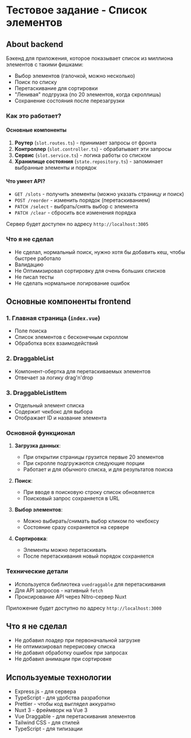 # Тестовое задание - Список элементов

## About backend
Бэкенд для приложения, которое показывает список из миллиона элементов с такими фишками:

- Выбор элементов (галочкой, можно несколько)
- Поиск по списку
- Перетаскивание для сортировки
- "Ленивая" подгрузка (по 20 элементов, когда скроллишь)
- Сохранение состояния после перезагрузки

### Как это работает?
#### Основные компоненты
1. **Роутер** (`slot.routes.ts`) - принимает запросы от фронта
2. **Контроллер** (`slot.controller.ts`) - обрабатывает эти запросы
3. **Сервис** (`slot.service.ts`) - логика работы со списком
4. **Хранилище состояния** (`state.repository.ts`) - запоминает выбранные элементы и порядок
#### Что умеет API?
- `GET /slots` - получить элементы (можно указать страницу и поиск)
- `POST /reorder` - изменить порядок (перетаскиванием)
- `PATCH /select` - выбрать/снять выбор с элемента
- `PATCH /clear` - сбросить все изменения порядка

Сервер будет доступен по адресу `http://localhost:3005`

### Что я не сделал
- Не сделал, нормальный поиск, нужно хотя бы добавить кеш, чтобы быстрее работало
- Валидацию
- Не Оптимизировал сортировку для очень больших списков
- Не писал тесты
- Не сделать нормальное логирование ошибок

## Основные компоненты frontend

### 1. Главная страница (`index.vue`)
- Поле поиска
- Список элементов с бесконечным скроллом
- Обработка всех взаимодействий

### 2. DraggableList
- Компонент-обертка для перетаскиваемых элементов
- Отвечает за логику drag'n'drop

### 3. DraggableListItem
- Отдельный элемент списка
- Содержит чекбокс для выбора
- Отображает ID и название элемента

### Основной функционал
1. **Загрузка данных**:
   - При открытии страницы грузится первые 20 элементов
   - При скролле подгружаются следующие порции
   - Работает и для обычного списка, и для результатов поиска

2. **Поиск**:
   - При вводе в поисковую строку список обновляется
   - Поисковый запрос сохраняется в URL

3. **Выбор элементов**:
   - Можно выбирать/снимать выбор кликом по чекбоксу
   - Состояние сразу сохраняется на сервере

4. **Сортировка**:
   - Элементы можно перетаскивать
   - После перетаскивания новый порядок сохраняется

### Технические детали
- Используется библиотека `vuedraggable` для перетаскивания
- Для API запросов - нативный `fetch`
- Проксирование API через Nitro-сервер Nuxt

Приложение будет доступно по адресу `http://localhost:3000`

## Что я не сделал
- Не добавил лоадер при первоначальной загрузке
- Не оптимизировал перерисовку списка
- Не добавил обработку ошибок при запросах
- Не добавил анимации при сортировке

## Используемые технологии
- Express.js - для сервера
- TypeScript - для удобства разработки
- Prettier - чтобы код выглядел аккуратно
- Nuxt 3 - фреймворк на Vue 3
- Vue Draggable - для перетаскивания элементов
- Tailwind CSS - для стилей
- TypeScript - для типизации